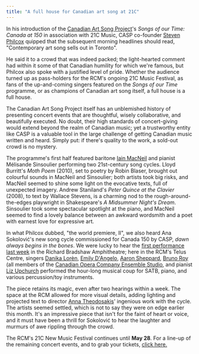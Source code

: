 ```yaml
---
title: "A full house for Canadian art song at 21C"
---
```


In his introduction of the [Canadian Art Song Project](/scene/companies/canadian-art-song-project/)'s *Songs of our Time: Canada at 150* in association with 21C Music, CASP co-founder [Steven Philcox](/scene/people/steven-philcox/) quipped that the subsequent morning headlines should read, "Contemporary art song sells out in Toronto".

He said it to a crowd that was indeed packed; the light-hearted comment had within it some of that Canadian humility for which we're famous, but Philcox also spoke with a justified level of pride. Whether the audience turned up as pass-holders for the RCM's ongoing 21C Music Festival, as fans of the up-and-coming singers featured on the *Songs of our Time* programme, or as champions of Canadian art song itself, a full house is a full house.

The Canadian Art Song Project itself has an unblemished history of presenting concert events that are thoughtful, wisely collaborative, and beautifully executed. No doubt, their high standards of concert-giving would extend beyond the realm of Canadian music; yet a trustworthy entity like CASP is a valuable tool in the large challenge of getting Canadian music written and heard. Simply put: if there's quality to the work, a sold-out crowd is no mystery.

The programme's first half featured baritone [Iain MacNeil](/scene/people/iain-macneil/) and pianist Mélisande Sinsoulier performing two 21st-century song cycles. Lloyd Burritt's *Moth Poem* (2010), set to poetry by Robin Blaser, brought out colourful sounds in MacNeil and Sinsoulier; both artists took big risks, and MacNeil seemed to shine some light on the evocative texts, full of unexpected imagery. Andrew Staniland's *Peter Quince at the Clavier* (2008), to text by Wallace Stevens, is a charming nod to the rough-around-the-edges playwright in Shakespeare's *A Midsummer Night's Dream*. Sinsoulier took some spectacular spotlight at the piano, and MacNeil seemed to find a lovely balance between an awkward wordsmith and a poet with earnest love for expressive art.

In what Philcox dubbed, "the world premiere, II", we also heard Ana Sokolović's new song cycle commissioned for Canada 150 by CASP, *dawn always begins in the bones*. We were lucky to hear the [first performance last week](/casp-commission-sokolovic/) in the Richard Bradshaw Amphitheatre; here in the RCM's Telus Centre, singers [Danika Lorèn](/scene/people/danika-loren/), [Emily D'Angelo](/scene/people/emily-dangelo/), [Aaron Sheppard](/scene/people/aaron-sheppard/), [Bruno Roy](/scene/people/bruno-roy/) (all members of the [Canadian Opera Company Ensemble Studio](/scene/companies/canadian-opera-company-ensemble-studio/), and pianist [Liz Upchurch](/how-to-be-a-coach-with-liz-upchurch/) performed the hour-long musical coup for SATB, piano, and various percussion/toy instruments.

The piece retains its magic, even after two hearings within a week. The space at the RCM allowed for more visual details, adding lighting and projected text to director [Anna Theodosakis](/scene/people/anna-theodosakis/)' ingenious work with the cycle. The artists seemed settled, which is not to say they were on edge earlier this month. It's an impressive piece that isn't for the faint of heart or voice, and it must have been a thrill for Sokolović to hear the laughter and murmurs of awe rippling through the crowd.

The RCM's 21C New Music Festival continues until **May 28**. For a line-up of the remaining concert events, and to grab your tickets, [click here.](https://performance.rcmusic.ca/21c)

